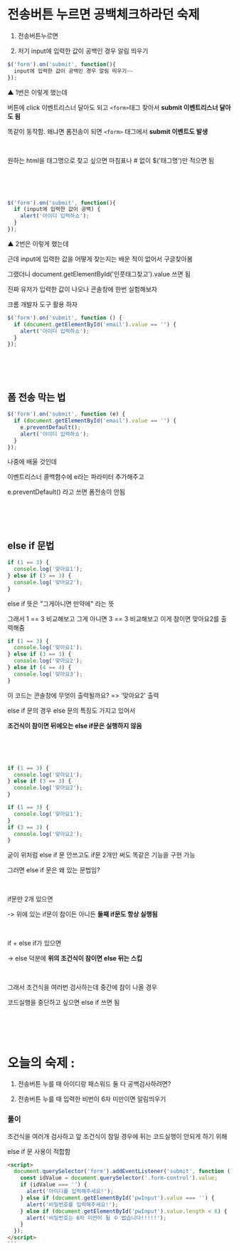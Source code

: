 # 전송버튼 누르면 공백체크하라던 숙제

1. 전송버튼누르면

2. 저기 input에 입력한 값이 공백인 경우 알림 띄우기

```js
$('form').on('submit', function(){
  input에 입력한 값이 공백인 경우 알림 띄우기~~
});
```

▲ 1번은 이렇게 했는데

버튼에 click 이벤트리스너 달아도 되고 `<form>`태그 찾아서 **submit 이벤트리스너 달아도 됨**

똑같이 동작함. 왜냐면 폼전송이 되면 `<form>` 태그에서 **submit 이벤트도 발생**

<br>

원하는 html을 태그명으로 찾고 싶으면 마침표나 # 없이 $('태그명')만 적으면 됨

<br>
<br>
<br>

```js
$('form').on('submit', function(){
  if (input에 입력한 값이 공백) {
    alert('아이디 입력하쇼');
  }
});
```

▲ 2번은 이렇게 했는데

근데 input에 입력한 값을 어떻게 찾는지는 배운 적이 없어서 구글찾아봄

그랬더니 document.getElementById('인풋태그찾고').value 쓰면 됨

진짜 유저가 입력한 값이 나오나 콘솔창에 한번 실험해보자

크롬 개발자 도구 활용 하자

```js
$('form').on('submit', function () {
  if (document.getElementById('email').value == '') {
    alert('아이디 입력하쇼');
  }
});
```

<br>
<br>
<br>

## 폼 전송 막는 법

```js
$('form').on('submit', function (e) {
  if (document.getElementById('email').value == '') {
    e.preventDefault();
    alert('아이디 입력하쇼');
  }
});
```

나중에 배울 것인데

이벤트리스너 콜백함수에 e라는 파라미터 추가해주고

e.preventDefault() 라고 쓰면 폼전송이 안됨

<br>
<br>
<br>

## else if 문법

```js
if (1 == 3) {
  console.log('맞아요1');
} else if (3 == 3) {
  console.log('맞아요2');
}
```

else if 뜻은 "그게아니면 만약에" 라는 뜻

그래서 1 == 3 비교해보고 그게 아니면 3 == 3 비교해보고 이게 참이면 맞아요2를 출력해줌

```js
if (1 == 3) {
  console.log('맞아요1');
} else if (3 == 3) {
  console.log('맞아요2');
} else if (4 == 4) {
  console.log('맞아요3');
}
```

이 코드는 콘솔창에 무엇이 출력될까요? => '맞아요2' 출력

else if 문의 경우 else 문의 특징도 가지고 있어서

**조건식이 참이면 뒤에오는 else if문은 실행하지 않음**

<br>
<br>
<br>

```js
if (1 == 3) {
  console.log('맞아요1');
} else if (3 == 3) {
  console.log('맞아요2');
}
```

```js
if (1 == 3) {
  console.log('맞아요1');
}
if (3 == 3) {
  console.log('맞아요2');
}
```

굳이 위처럼 else if 문 안쓰고도 if문 2개만 써도 똑같은 기능을 구현 가능

그러면 else if 문은 왜 있는 문법임?

<br>

if문만 2개 있으면

-> 위에 있는 if문이 참이든 아니든 **둘째 if문도 항상 실행됨**

<br>

if + else if가 있으면

-> else 덕분에 **위의 조건식이 참이면 else 뒤는 스킵**

<br>

그래서 조건식을 여러번 검사하는데 중간에 참이 나올 경우

코드실행을 중단하고 싶으면 else if 쓰면 됨

<br>
<br>
<br>

# 오늘의 숙제 :

1. 전송버튼 누를 때 아이디랑 패스워드 둘 다 공백검사하려면?

2. 전송버튼 누를 때 입력한 비번이 6자 미만이면 알림띄우기

### 풀이

조건식을 여러개 검사하고 앞 조건식이 참일 경우에 뒤는 코드실행이 안되게 하기 위해

else if 문 사용이 적합함

````html
<script>
  document.querySelector('form').addEventListener('submit', function () {
    const idValue = document.querySelector('.form-control').value;
    if (idValue === '') {
      alert('아이디를 입력해주세요!');
    } else if (document.getElementById('pwInput').value === '') {
      alert('비밀번호를 입력해주세요!');
    } else if (document.getElementById('pwInput').value.length < 6) {
      alert('비밀번호는 6자 미만이 될 수 없습니다!!!!!');
    }
  });
</script>
```
````
